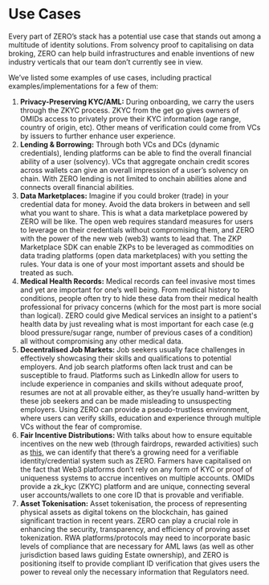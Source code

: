 # Use Cases

Every part of ZERO’s stack has a potential use case that stands out among a multitude of identity solutions. From solvency proof to capitalising on data broking, ZERO can help build infrastructures and enable inventions of new industry verticals that our team don’t currently see in view.

We’ve listed some examples of use cases, including practical examples/implementations for a few of them:

1. **Privacy-Preserving KYC/AML:** During onboarding, we carry the users through the ZKYC process. ZKYC from the get go gives owners of OMIDs access to privately prove their KYC information (age range, country of origin, etc). Other means of verification could come from VCs by issuers to further enhance user experience.
2. **Lending & Borrowing:** Through both VCs and DCs (dynamic credentials), lending platforms can be able to find the overall financial ability of a user (solvency). VCs that aggregate onchain credit scores across wallets can give an overall impression of a user’s solvency on chain. With ZERO lending is not limited to onchain abilities alone and connects overall financial abilities.
3. **Data Marketplaces:** Imagine if you could broker (trade) in your credential data for money. Avoid the data brokers in between and sell what you want to share. This is what a data marketplace powered by ZERO will be like. The open web requires standard measures for users to leverage on their credentials without compromising them, and ZERO with the power of the new web (web3) wants to lead that. The ZKP Marketplace SDK can enable ZKPs to be leveraged as commodities on data trading platforms (open data marketplaces) with you setting the rules. Your data is one of your most important assets and should be treated as such.
4. **Medical Health Records:** Medical records can feel invasive most times and yet are important for one’s well being. From medical history to conditions, people often try to hide these data from their medical health professional for privacy concerns (which for the most part is more social than logical). ZERO could give Medical services an insight to a patient's health data by just revealing what is most important for each case (e.g blood pressure/sugar range, number of previous cases of a condition) all without compromising any other medical data.
5. **Decentralised Job Markets:** Job seekers usually face challenges in effectively showcasing their skills and qualifications to potential employers. And job search platforms often lack trust and can be susceptible to fraud. Platforms such as LinkedIn allow for users to include experience in companies and skills without adequate proof, resumes are not at all provable either, as they’re usually hand-written by these job seekers and can be made misleading to unsuspecting employers. Using ZERO can provide a pseudo-trustless environment, where users can verify skills, education and experience through multiple VCs without the fear of compromise.
6. **Fair Incentive Distributions:** With talks about how to ensure equitable incentives on the new web (through fairdrops, rewarded activities) such as [this](https://x.com/VitalikButerin/status/1828727585204842867), we can identify that there’s a growing need for a verifiable identity/credential system such as ZERO. Farmers have capitalised on the fact that Web3 platforms don’t rely on any form of KYC or proof of uniqueness systems to accrue incentives on multiple accounts. OMIDs provide a zk\_kyc (ZKYC) platform and are unique, connecting several user accounts/wallets to one core ID that is provable and verifiable.
7. **Asset Tokenisation:** Asset tokenisation, the process of representing physical assets as digital tokens on the blockchain, has gained significant traction in recent years. ZERO can play a crucial role in enhancing the security, transparency, and efficiency of proving asset tokenization. RWA platforms/protocols may need to incorporate basic levels of compliance that are necessary for AML laws (as well as other jurisdiction based laws guiding Estate ownership), and ZERO is positioning itself to provide compliant ID verification that gives users the power to reveal only the necessary information that Regulators need.
